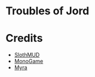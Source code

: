 # Troubles of Jord

# Credits
* [SlothMUD](http://www.slothmud.org/)
* [MonoGame](http://www.monogame.net/)
* [Myra](https://github.com/rds1983/Myra)
